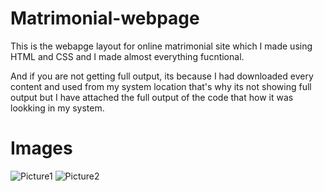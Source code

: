 # Matrimonial-webpage
This is the webapge layout for online matrimonial site which I made using HTML and CSS and I made almost everything fucntional.

And if you are not getting full output, its because I had downloaded every content and used from my system location that's why its not showing full output but
I have attached the full output of the code that how it was lookking in my system.

# Images
![Picture1](https://github.com/adi-zanay/Illustrator_logo/assets/87423292/8b163614-87c8-4a96-bcd6-9c3c33192889)
![Picture2](https://github.com/adi-zanay/Illustrator_logo/assets/87423292/8a10dc88-576a-4be6-ba46-e7e0c426234a)
